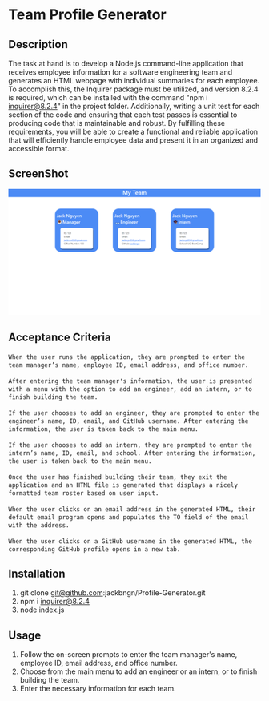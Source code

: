 # Team Profile Generator

## Description

The task at hand is to develop a Node.js command-line application that receives employee information for a software engineering team and generates an HTML webpage with individual summaries for each employee. To accomplish this, the Inquirer package must be utilized, and version 8.2.4 is required, which can be installed with the command "npm i inquirer@8.2.4" in the project folder. Additionally, writing a unit test for each section of the code and ensuring that each test passes is essential to producing code that is maintainable and robust. By fulfilling these requirements, you will be able to create a functional and reliable application that will efficiently handle employee data and present it in an organized and accessible format.

## ScreenShot

![alt text](./dist/images/screencapture-127-0-0-1-5500-dist-index-html-2023-03-09-13_27_50.png)

## Acceptance Criteria

```
When the user runs the application, they are prompted to enter the team manager’s name, employee ID, email address, and office number.

After entering the team manager's information, the user is presented with a menu with the option to add an engineer, add an intern, or to finish building the team.

If the user chooses to add an engineer, they are prompted to enter the engineer’s name, ID, email, and GitHub username. After entering the information, the user is taken back to the main menu.

If the user chooses to add an intern, they are prompted to enter the intern’s name, ID, email, and school. After entering the information, the user is taken back to the main menu.

Once the user has finished building their team, they exit the application and an HTML file is generated that displays a nicely formatted team roster based on user input.

When the user clicks on an email address in the generated HTML, their default email program opens and populates the TO field of the email with the address.

When the user clicks on a GitHub username in the generated HTML, the corresponding GitHub profile opens in a new tab.
```

## Installation

1. git clone git@github.com:jackbngn/Profile-Generator.git
2. npm i inquirer@8.2.4
3. node index.js

## Usage

1. Follow the on-screen prompts to enter the team manager's name, employee ID, email address, and office number.
2. Choose from the main menu to add an engineer or an intern, or to finish building the team.
3. Enter the necessary information for each team.

